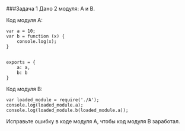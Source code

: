 ﻿###Задача 1 
Дано 2 модуля: A и B.  

Код модуля A: 
```
var a = 10;
var b = function (x) {
    console.log(x); 
}


exports = {
    a: a, 
    b: b
}
``` 


Код модуля B: 
```
var loaded_module = require('./A');
console.log(loaded_module.a);
console.log(loaded_module.b(loaded_module.a)); 

```

Исправьте ошибку в коде модуля A, чтобы код модуля B заработал.  